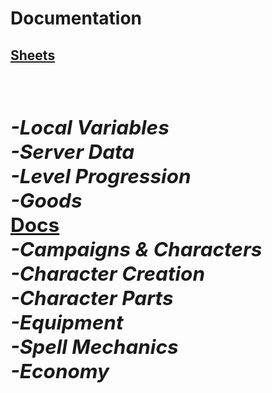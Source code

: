 <h1>Documentation</h1>

[<h2>Sheets<h2>](https://docs.google.com/spreadsheets/d/11PMz_7wLAyyzmfU4BbbwjtkwqQ-Qr-PtrhqpXjWnhew/edit?gid=1170080031#gid=1170080031)
<br>
<em>
-Local Variables<br>
-Server Data<br>
-Level Progression<br>
-Goods<br>
</em>
[Docs](https://docs.google.com/document/d/1Z4X95YlCsDZuCFGNxwAMSGqgGXIRIPvX7bvVUGdAhW0/edit?tab=t.zfewleqmu2gs#heading=h.hy8tb6ej4kq2)
<br>
<em>
-Campaigns & Characters<br>
-Character Creation<br>
-Character Parts<br>
-Equipment<br>
-Spell Mechanics<br>
-Economy<br>
</em>
